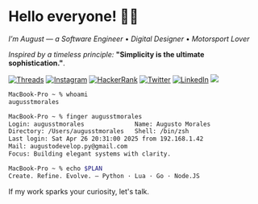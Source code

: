 # Hello everyone! 👋🏼

*I’m August — a Software Engineer* • *Digital Designer* • *Motorsport Lover*
<br>

*Inspired by a timeless principle:* **"Simplicity is the ultimate sophistication."**.



[![Threads](https://img.shields.io/badge/-Threads-000000?style=flat&logo=threads&logoColor=white)](https://www.threads.net/@augusst_morales)
[![Instagram](https://img.shields.io/badge/-Instagram-ffffff?style=flat&logo=instagram&logoColor=000000)](https://www.instagram.com/augusst_morales/)
[![HackerRank](https://img.shields.io/badge/-HackerRank-000000?style=flat&logo=hackerrank&logoColor=white)](https://www.hackerrank.com/profile/AugusstMorales)
[![Twitter](https://img.shields.io/badge/-Twitter-ffffff?style=flat&logo=x&logoColor=000000)](https://x.com/Augusst_morales)
[![LinkedIn](https://img.shields.io/badge/-LinkedIn-000000?style=flat&logo=linkedin&logoColor=white)](https://www.linkedin.com/in/augusstmorales/)
![](https://komarev.com/ghpvc/?username=AugusstMorales&style=flat&color=000000)




``` zsh
MacBook-Pro ~ % whoami
augusstmorales

MacBook-Pro ~ % finger augusstmorales
Login: augusstmorales              Name: Augusto Morales
Directory: /Users/augusstmorales   Shell: /bin/zsh
Last login: Sat Apr 26 20:31:00 2025 from 192.168.1.42
Mail: augustodevelop.py@gmail.com
Focus: Building elegant systems with clarity.

MacBook-Pro ~ % echo $PLAN
Create. Refine. Evolve. — Python · Lua · Go · Node.JS

```

If my work sparks your curiosity, let's talk.



